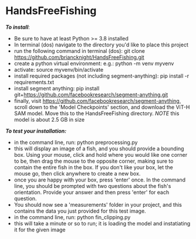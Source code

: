 # HandsFreeFishing
***To install***: 
- Be sure to have at least Python >= 3.8 installed
- In terminal (dos) navigate to the directory you'd like to place this project
- run the following command in terminal (dos): 
    git clone https://github.com/briancknight/HandsFreeFishing.git
- create a python virtual environment:
    e.g.: python -m venv myvenv
- activate:
    source myvenv/bin/activate
- install required packages (not including segment-anything):
    pip install -r requirements.txt
- install segment anything:
    pip install git+https://github.com/facebookresearch/segment-anything.git
- finally, visit https://github.com/facebookresearch/segment-anything, scroll down to the 'Model Checkpoints' section, and download the ViT-H SAM model. Move this to the HandsFreeFishing directory. *NOTE* this model is about 2.5 GB in size

***To test your installation:***
- in the command line, run:
    python preprocessing.py
- this will display an image of a fish, and you should provide a bounding box. Using your mouse, click and hold where you would like one corner to be, then drag the mouse
to the opposite corner, making sure to contain the entire fish in the box. If you don't like your box, let the mouse go, then click anywhere to create a new box.
- once you are happy with your box, press 'enter' once. In the command line, you should be prompted with two questions about the fish's orientation. Provide your answer and then press 'enter' for each question.
- You should now see a 'measurements' folder in your project, and this contains 
the data you just provided for this test image.
- in the command line, run:
    python fin_clipping.py
- this will take a minute or so to run; it is loading the model and instatiating it for the given image

